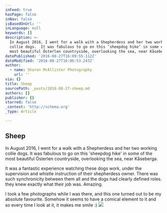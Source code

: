 ```yaml
---
inFeed: true
hasPage: false
inNav: false
isBasedOnUrl: ''
inLanguage: null
keywords: []
description: >-
  In August 2016, I went for a walk with a Shepherdess and her two working
  collie dogs.  It was fabulous to go on this ‘sheepdog hike’ in some of the
  most beautiful Österlen countryside, overlooking the sea, near Kåseberga.
datePublished: '2016-08-27T16:09:55.112Z'
dateModified: '2016-08-27T16:06:53.243Z'
author:
  - name: Sharon McAllister Photography
    url: ''
via: {}
title: Sheep
sourcePath: _posts/2016-08-27-sheep.md
authors: []
publisher: {}
starred: false
_context: 'http://schema.org'
_type: Article

---
```

## Sheep

In August 2016, I went for a walk with a Shepherdess and her two working collie dogs. It was fabulous to go on this 'sheepdog hike' in some of the most beautiful Österlen countryside, overlooking the sea, near Kåseberga.

It was a fantastic experience watching these dogs work, under the supervision and whistle instruction of their shepherdess owner. There was such synchronicity between them all and the dogs had clearly defined roles. they knew exactly what their job was. Amazing.

I took a few photographs while I was there, and this one turned out to be my absolute favourite. Somehow it seems to have a comical element to it and so every time I look at it, it makes me smile :) ![](https://the-grid-user-content.s3-us-west-2.amazonaws.com/62945df5-ccd6-40c7-89e5-b1d72308769e.jpg)